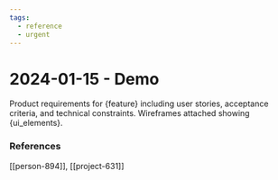 ```yaml
---
tags:
  - reference
  - urgent
---
```


# 2024-01-15 - Demo

Product requirements for {feature} including user stories, acceptance criteria, and technical constraints. Wireframes attached showing {ui_elements}.



### References
[[person-894]], [[project-631]]
